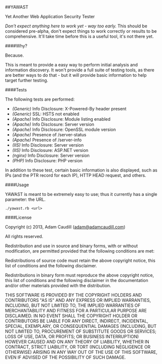 ##YAWAST

Yet Another Web Application Security Tester

*Don't expect anything here to work yet - way too early.* This should be considered pre-alpha, don't expect things to work correctly or results to be comprehensive. It'll take time before this is a useful tool, it's not there yet.

####Why?

Because.

This is meant to provide a easy way to perform initial analysis and information discovery. It won't provide a full suite of testing tools, as there are better ways to do that - but it will provide basic information to help target further testing.

####Tests

The following tests are performed:

* *(Generic)* Info Disclosure: X-Powered-By header present
* *(Generic)* SSL: HSTS not enabled
* *(Apache)* Info Disclosure: Module listing enabled
* *(Apache)* Info Disclosure: Server version
* *(Apache)* Info Disclosure: OpenSSL module version
* *(Apache)* Presence of /server-status
* *(Apache)* Presence of /server-info
* *(IIS)* Info Disclosure: Server version
* *(IIS)* Info Disclosure: ASP.NET version
* *(nginx)* Info Disclosure: Server version
* *(PHP)* Info Disclosure: PHP version

In addition to these test, certain basic information is also displayed, such as IPs (and the PTR record for each IP), HTTP HEAD request, and others.

####Usage

YAWAST is meant to be extremely easy to use; thus it currently has a single parameter: the URL.

`./yawast.rb <url>`

####License

Copyright (c) 2013, Adam Caudill (adam@adamcaudill.com)

All rights reserved.

Redistribution and use in source and binary forms, with or without modification, are permitted provided that the following conditions are met:

Redistributions of source code must retain the above copyright notice, this list of conditions and the following disclaimer.

Redistributions in binary form must reproduce the above copyright notice, this list of conditions and the following disclaimer in the documentation and/or other materials provided with the distribution.

THIS SOFTWARE IS PROVIDED BY THE COPYRIGHT HOLDERS AND CONTRIBUTORS "AS IS" AND ANY EXPRESS OR IMPLIED WARRANTIES, INCLUDING, BUT NOT LIMITED TO, THE IMPLIED WARRANTIES OF MERCHANTABILITY AND FITNESS FOR A PARTICULAR PURPOSE ARE DISCLAIMED. IN NO EVENT SHALL THE COPYRIGHT HOLDER OR CONTRIBUTORS BE LIABLE FOR ANY DIRECT, INDIRECT, INCIDENTAL, SPECIAL, EXEMPLARY, OR CONSEQUENTIAL DAMAGES (INCLUDING, BUT NOT LIMITED TO, PROCUREMENT OF SUBSTITUTE GOODS OR SERVICES; LOSS OF USE, DATA, OR PROFITS; OR BUSINESS INTERRUPTION) HOWEVER CAUSED AND ON ANY THEORY OF LIABILITY, WHETHER IN CONTRACT, STRICT LIABILITY, OR TORT (INCLUDING NEGLIGENCE OR OTHERWISE) ARISING IN ANY WAY OUT OF THE USE OF THIS SOFTWARE, EVEN IF ADVISED OF THE POSSIBILITY OF SUCH DAMAGE.
